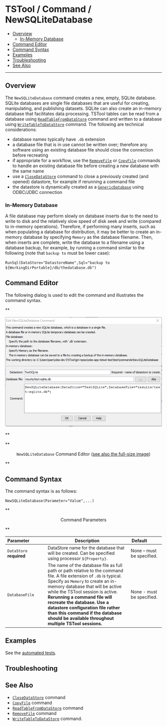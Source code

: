 # TSTool / Command / NewSQLiteDatabase #

* [Overview](#overview)
    + [In-Memory Database](#in-memory-database)
* [Command Editor](#command-editor)
* [Command Syntax](#command-syntax)
* [Examples](#examples)
* [Troubleshooting](#troubleshooting)
* [See Also](#see-also)

-------------------------

## Overview ##

The `NewSQLiteDatabase` command creates a new, empty, SQLite database.
SQLite databases are single file databases that are useful for creating,
manipulating, and publishing datasets.
SQLite can also create an in-memory database that facilitates data processing.
TSTool tables can be read from a database using
[`ReadTableFromDataStore`](../ReadTableFromDataStore/ReadTableFromDataStore.md) command
and written to a database using
[`WriteTableToDataStore`](../WriteTableToDataStore/WriteTableToDataStore.md) command.
The following are technical considerations:

* database names typically have `.db` extension
* a database file that is in use cannot be written over; therefore any software
using an existing database file should close the connection before recreating
* if appropriate for a workflow, use the [`RemoveFile`](../RemoveFile/RemoveFile.md) or [`CopyFile`](../CopyFile/CopyFile.md)
commands to handle an existing database file before creating a new database with the same name
* use a [`CloseDataStore`](../CloseDataStore/CloseDataStore.md) command to close a previously created (and opened) datastore,
for example if rerunning a command file
* the datastore is dynamically created as a
[`GenericDatabase`](../../datastore-ref/GenericDatabase/GenericDatabase.md) using ODBC/JDBC connection

### In-Memory Database

A file database may perform slowly on database inserts due to the need to write to disk and 
the relatively slow speed of disk seek and write (compared to in-memory operations).
Therefore, if performing many inserts, such as when populating a database for distribution,
it may be better to create an in-memory database by specifying `Memory` as the database filename.
Then, when inserts are complete, write the database to a filename using a database backup,
for example, by running a command similar to the following (note that `backup to` must be lower case):

```
RunSql(DataStore="DatastoreName",Sql="backup to ${WorkingDirPortable}/db/thedatabase.db")
```

## Command Editor ##

The following dialog is used to edit the command and illustrates the command syntax.

**<p style="text-align: center;">
![NewSQLiteDatabase](NewSQLiteDatabase.png)
</p>**

**<p style="text-align: center;">
`NewSQLiteDatabase` Command Editor (<a href="../NewSQLiteDatabase.png">see also the full-size image</a>)
</p>**

## Command Syntax ##

The command syntax is as follows:

```text
NewSQLiteDatabase(Parameter="Value",...)
```
**<p style="text-align: center;">
Command Parameters
</p>**

| **Parameter**&nbsp;&nbsp;&nbsp;&nbsp;&nbsp;&nbsp;&nbsp;&nbsp;&nbsp;&nbsp;&nbsp;&nbsp; | **Description** | **Default**&nbsp;&nbsp;&nbsp;&nbsp;&nbsp;&nbsp;&nbsp;&nbsp;&nbsp;&nbsp; |
| --------------|-----------------|----------------- |
|`DataStore`<br>**required**|DataStore name for the database that will be created.  Can be specified using processor `${Property}`.|None – must be specified.|
|`DatabaseFile`|The name of the database file as full path or path relative to the command file.  A file extension of `.db` is typical.  Specify as `Memory` to create an in-memory database that will be active while the TSTool session is active. **Rerunning a command file will recreate the database.  Use a datastore configuration file rather than this command if the database should be available throughout multiple TSTool sessions.**|None - must be specified.|

## Examples ##

See the [automated tests](https://github.com/OpenCDSS/cdss-app-tstool-test/tree/master/test/commands/NewSQLiteDatabase).

## Troubleshooting ##

## See Also ##

* [`CloseDataStore`](../CloseDataStore/CloseDataStore.md) command
* [`CopyFile`](../CopyFile/CopyFile.md) command
* [`ReadTableFromDataStore`](../ReadTableFromDataStore/ReadTableFromDataStore.md) command
* [`RemoveFile`](../RemoveFile/RemoveFile.md) command
* [`WriteTableToDataStore`](../WriteTableToDataStore/WriteTableToDataStore.md) command.
